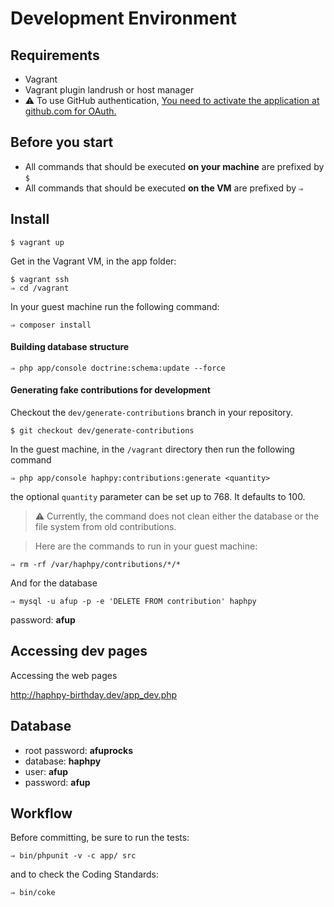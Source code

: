 # Development Environment

## Requirements

* Vagrant
* Vagrant plugin landrush or host manager
* :warning: To use GitHub authentication, [You need to activate the application at github.com for OAuth.](register-github.md)


## Before you start

* All commands that should be executed **on your machine** are prefixed by `$`
* All commands that should be executed **on the VM** are prefixed by `⇒`


## Install

```shell
$ vagrant up
```

Get in the Vagrant VM, in the app folder:
```shell
$ vagrant ssh
⇒ cd /vagrant
```

In your guest machine run the following command:
```shell
⇒ composer install
```

#### Building database structure
```shell
⇒ php app/console doctrine:schema:update --force
```

#### Generating fake contributions for development

Checkout the `dev/generate-contributions` branch in your repository.
```shell
$ git checkout dev/generate-contributions
```

In the guest machine, in the `/vagrant` directory then run the following command
```shell
⇒ php app/console haphpy:contributions:generate <quantity>
```
the optional `quantity` parameter can be set up to 768. It defaults to 100.

> :warning: Currently, the command does not clean either the database or the file system from old contributions.

> Here are the commands to run in your guest machine:
```shell
⇒ rm -rf /var/haphpy/contributions/*/*
```
And for the database
```shell
⇒ mysql -u afup -p -e 'DELETE FROM contribution' haphpy
```
password: __afup__

## Accessing dev pages

Accessing the web pages

http://haphpy-birthday.dev/app_dev.php

## Database

* root password: __afuprocks__
* database: __haphpy__
* user: __afup__
* password: __afup__


## Workflow

Before committing, be sure to run the tests:

```shell
⇒ bin/phpunit -v -c app/ src
```

and to check the Coding Standards:

```shell
⇒ bin/coke
```
